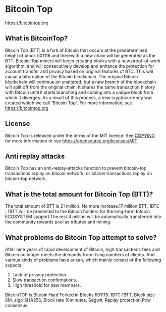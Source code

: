 Bitcoin Top
===============

https://bitcointop.org

What is BitcoinTop?
-----------------------

Bitcoin Top (BTT) is a fork of Bitcoin that occurs at the predetermined height of block 501118 
and therewith a new chain will be generated as the BTT. Bitcoin Top miners will begin creating 
blocks with a new proof-of-work algorithm, and will consecutively develop and enhance the protection 
for account transfer and privacy based on original features of BTC. This will cause a bifurcation of 
the Bitcoin blockchain. The original Bitcoin blockchain will continue on unaltered, but a new branch
of the blockchain will split off from the original chain. It shares the same transaction history 
with Bitcoin until it starts branching and coming into a unique block from which it diverges. 
As a result of this process, a new cryptocurrency was created which we call “Bitcoin Top”.
For more information, see https://bitcointop.org

License
-------

Bitcoin Top is released under the terms of the MIT license. See [COPYING](COPYING) for more
information or see https://opensource.org/licenses/MIT.

Anti replay attacks
------------------

Bitcoin Top has an anti-replay-attacks function to prevent bitcoin-top transactions replay
on bitcoin network, or bitcoin transactions replay on bitcoin-top network.

What is the total amount for Bitcoin Top (BTT)?
---------------------------------------------------

The total amount of BTT is 21 million. No more increase.17 million BTT, 1BTC : 1BTT will be presented 
to the Bitcoin holders for the long-term Bitcoin ECOSYSTEM support.The rest 4 million will be automatically 
transferred into the community rewards pool as tributes and mining.

What problems do Bitcoin Top attempt to solve?
--------------------------------------------------
After nine years of rapid development of Bitcoin, high transactions fees and Bitcoin no longer meets the 
demands from rising numbers of clients. And various kinds of problems have arisen, which mainly consist 
of the following aspects: 
1. Lack of privacy protection.
2. Slow transaction confirmations.
3. High threshold for new members.

BitcoinTOP is Bitcoin Hard Forked in Blocks 501118. 1BTC:1BTT, Block size 8M, algo SHA256, Block rate 10minutes, Segwit, Replay protection.Pow consensus.
